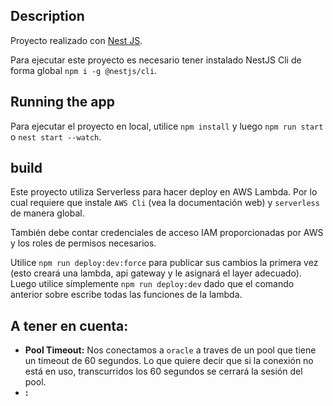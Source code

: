## Description

Proyecto realizado con [Nest JS](https://github.com/nestjs/nest).

Para ejecutar este proyecto es necesario tener instalado NestJS Cli de forma global `npm i -g @nestjs/cli`.

## Running the app

Para ejecutar el proyecto en local, utilice `npm install` y luego `npm run start` o `nest start --watch`.

## build

Este proyecto utiliza Serverless para hacer deploy en AWS Lambda.
Por lo cual requiere que instale `AWS Cli` (vea la documentación web) y `serverless` de manera global.

También debe contar credenciales de acceso IAM proporcionadas por AWS y los roles de permisos necesarios.

Utilice `npm run deploy:dev:force` para publicar sus cambios la primera vez (esto creará una lambda, api gateway y le asignará el layer adecuado). Luego utilice símplemente `npm run deploy:dev` dado que el comando anterior sobre escribe todas las funciones de la lambda.

## A tener en cuenta:

- **Pool Timeout:** Nos conectamos a `oracle` a traves de un pool que tiene un timeout de 60 segundos. Lo que quiere decir que si la conexión no está en uso, transcurridos los 60 segundos se cerrará la sesión del pool.
- **:**
